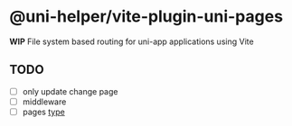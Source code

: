 # @uni-helper/vite-plugin-uni-pages

**WIP** File system based routing for uni-app applications using Vite

## TODO

- [ ] only update change page
- [ ] middleware
- [ ] pages [type](./src/config/types.ts)